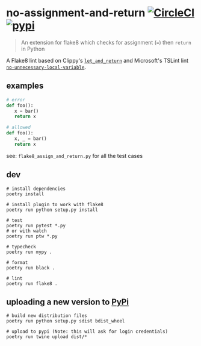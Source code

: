 # no-assignment-and-return [![CircleCI](https://circleci.com/gh/sbdchd/flake8-assign-and-return.svg?style=svg)](https://circleci.com/gh/sbdchd/flake8-assign-and-return) [![pypi](https://img.shields.io/pypi/v/flake8-assign-and-return.svg)](https://pypi.python.org/pypi/flake8-assign-and-return)

> An extension for flake8 which checks for assignment (`=`) then `return` in Python


A Flake8 lint based on Clippy's
[`let_and_return`](https://rust-lang.github.io/rust-clippy/master/index.html#let_and_return)
and Microsoft's TSLint lint
[`no-unnecessary-local-variable`](https://github.com/Microsoft/tslint-microsoft-contrib).

## examples


```python
# error
def foo():
   x = bar()
   return x

# allowed
def foo():
   x, _ = bar()
   return x
```

see: `flake8_assign_and_return.py` for all the test cases


## dev

```shell
# install dependencies
poetry install

# install plugin to work with flake8
poetry run python setup.py install

# test
poetry run pytest *.py
# or with watch
poetry run ptw *.py

# typecheck
poetry run mypy .

# format
poetry run black .

# lint
poetry run flake8 .
```

## uploading a new version to [PyPi](https://pypi.org)

```shell
# build new distribution files
poetry run python setup.py sdist bdist_wheel

# upload to pypi (Note: this will ask for login credentials)
poetry run twine upload dist/*
```
